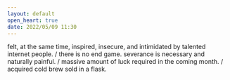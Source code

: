```yaml
---
layout: default
open_heart: true
date: 2022/05/09 11:30
---
```


felt, at the same time, inspired, insecure, and intimidated by talented internet people. / there is no end game. severance is necessary and naturally painful. / massive amount of luck required in the coming month. / acquired cold brew sold in a flask.
